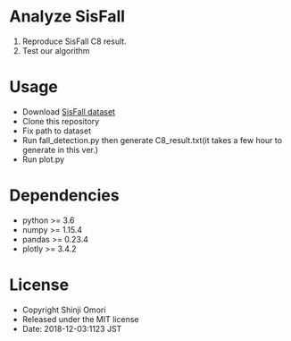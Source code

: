 # Analyze SisFall

1. Reproduce SisFall C8 result.
2. Test our algorithm

# Usage

- Download [SisFall dataset](http://sistemic.udea.edu.co/en/investigacion/proyectos/english-falls/) 
- Clone this repository
- Fix path to dataset
- Run fall_detection.py then generate C8_result.txt(it takes a few hour to generate in this ver.)
- Run plot.py

# Dependencies

- python >= 3.6
- numpy  >= 1.15.4
- pandas >= 0.23.4
- plotly >= 3.4.2

# License

* Copyright Shinji Omori
* Released under the MIT license
* Date: 2018-12-03:1123 JST
